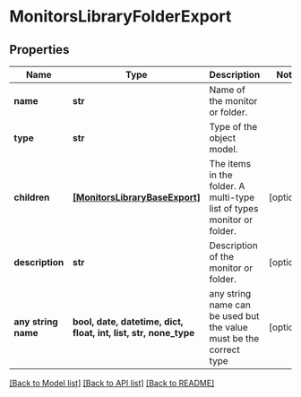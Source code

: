 # MonitorsLibraryFolderExport


## Properties
Name | Type | Description | Notes
------------ | ------------- | ------------- | -------------
**name** | **str** | Name of the monitor or folder. | 
**type** | **str** | Type of the object model. | 
**children** | [**[MonitorsLibraryBaseExport]**](MonitorsLibraryBaseExport.md) | The items in the folder. A multi-type list of types monitor or folder. | [optional] 
**description** | **str** | Description of the monitor or folder. | [optional] 
**any string name** | **bool, date, datetime, dict, float, int, list, str, none_type** | any string name can be used but the value must be the correct type | [optional]

[[Back to Model list]](../README.md#documentation-for-models) [[Back to API list]](../README.md#documentation-for-api-endpoints) [[Back to README]](../README.md)


